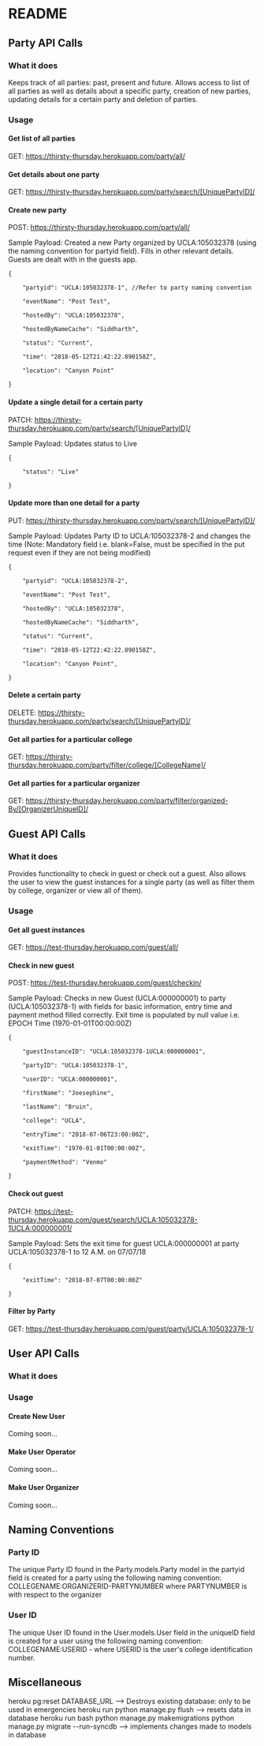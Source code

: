 # README

## Party API Calls

### What it does

Keeps track of all parties: past, present and future.
Allows access to list of all parties as well as details about a specific party, creation of new parties, updating details for a certain party and deletion of parties.

### Usage

#### Get list of all parties
GET: https://thirsty-thursday.herokuapp.com/party/all/

#### Get details about one party
GET: https://thirsty-thursday.herokuapp.com/party/search/[UniquePartyID]/

#### Create new party
POST: https://thirsty-thursday.herokuapp.com/party/all/

Sample Payload: Created a new Party organized by UCLA:105032378 (using the naming convention for partyid field). Fills in other relevant details. Guests are dealt with in the guests app. 

    {
        
        "partyid": "UCLA:105032378-1", //Refer to party naming convention
 
        "eventName": "Post Test",
 
        "hostedBy": "UCLA:105032378",

        "hostedByNameCache": "Siddharth",
        
        "status": "Current",
        
        "time": "2018-05-12T21:42:22.890158Z",
        
        "location": "Canyon Point"
    
    }

#### Update a single detail for a certain party
PATCH: https://thirsty-thursday.herokuapp.com/party/search/[UniquePartyID]/

Sample Payload: Updates status to Live

    {
    
        "status": "Live"

    }

#### Update more than one detail for a party
PUT: https://thirsty-thursday.herokuapp.com/party/search/[UniquePartyID]/

Sample Payload: Updates Party ID to UCLA:105032378-2 and changes the time
(Note: Mandatory field i.e. blank=False, must be specified in the put request even if they are not being modified)

    {
        
        "partyid": "UCLA:105032378-2",
 
        "eventName": "Post Test",
 
        "hostedBy": "UCLA:105032378",

        "hostedByNameCache": "Siddharth",
        
        "status": "Current",
        
        "time": "2018-05-12T22:42:22.890158Z",
        
        "location": "Canyon Point",
        
    }
    
#### Delete a certain party
DELETE: https://thirsty-thursday.herokuapp.com/party/search/[UniquePartyID]/

#### Get all parties for a particular college
GET: https://thirsty-thursday.herokuapp.com/party/filter/college/[CollegeName]/

#### Get all parties for a particular organizer
GET: https://thirsty-thursday.herokuapp.com/party/filter/organized-By/[OrganizerUniqueID]/

## Guest API Calls

### What it does

Provides functionality to check in guest or check out a guest.
Also allows the user to view the guest instances for a single party (as well as filter them by college, organizer or view all of them).  

### Usage

#### Get all guest instances
GET: https://test-thursday.herokuapp.com/guest/all/

#### Check in new guest
POST: https://test-thursday.herokuapp.com/guest/checkin/ 

Sample Payload: Checks in new Guest (UCLA:000000001) to party (UCLA:105032378-1) with fields for basic information, entry time and payment method filled correctly. Exit time is populated by null value i.e. EPOCH Time (1970-01-01T00:00:00Z)

    {

        "guestInstanceID": "UCLA:105032378-1UCLA:000000001",

        "partyID": "UCLA:105032378-1",

        "userID": "UCLA:000000001",

        "firstName": "Joesephine",

        "lastName": "Bruin",

        "college": "UCLA",

        "entryTime": "2018-07-06T23:00:00Z",

        "exitTime": "1970-01-01T00:00:00Z",

        "paymentMethod": "Venmo"

    }

#### Check out guest
PATCH:  https://test-thursday.herokuapp.com/guest/search/UCLA:105032378-1UCLA:000000001/ 

Sample Payload: Sets the exit time for guest UCLA:000000001 at party UCLA:105032378-1 to 12 A.M. on 07/07/18

    {

        "exitTime": "2018-07-07T00:00:00Z"

    }   

#### Filter by Party
GET: https://test-thursday.herokuapp.com/guest/party/UCLA:105032378-1/ 

## User API Calls

### What it does

### Usage

#### Create New User

Coming soon...

#### Make User Operator

Coming soon...

#### Make User Organizer

Coming soon...

## Naming Conventions

### Party ID 

The unique Party ID found in the Party.models.Party model in the partyid field is created for a party using the following naming convention:
COLLEGENAME:ORGANIZERID-PARTYNUMBER
where PARTYNUMBER is with respect to the organizer

### User ID
The unique User ID found in the User.models.User field in the uniqueID field is created for a user using the following naming convention:
COLLEGENAME:USERID - where USERID is the user's college identification number. 

## Miscellaneous
heroku pg:reset DATABASE_URL --> Destroys existing database: only to be used in emergencies
heroku run python manage.py flush --> resets data in database
heroku run bash
python manage.py makemigrations
python manage.py migrate --run-syncdb --> implements changes made to models in database
